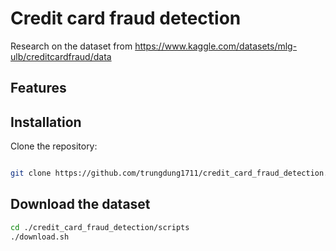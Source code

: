 # Credit card fraud detection

Research on the dataset from https://www.kaggle.com/datasets/mlg-ulb/creditcardfraud/data

## Features

## Installation

Clone the repository:

```bash

git clone https://github.com/trungdung1711/credit_card_fraud_detection.git

```

## Download the dataset

```bash
cd ./credit_card_fraud_detection/scripts
./download.sh
```
